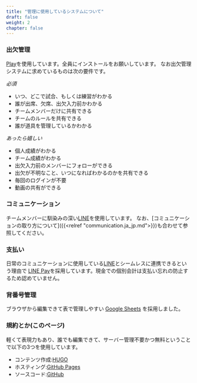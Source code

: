 ```yaml
---
title: "管理に使用しているシステムについて"
draft: false
weight: 2
chapter: false
---
```

### 出欠管理

[Play](https://tmhub.jp/play/)を使用しています。全員にインストールをお願いしています。
なお出欠管理システムに求めているものは次の要件です。

*必須*

- いつ、どこで試合、もしくは練習がわかる
- 誰が出席、欠席、出欠入力前かわかる
- チームメンバーだけに共有できる
- チームのルールを共有できる
- 誰が道具を管理しているかわかる

*あったら嬉しい*

- 個人成績がわかる
- チーム成績がわかる
- 出欠入力前のメンバーにフォローができる
- 出欠が不明なこと、いつになればわかるのかを共有できる
- 毎回のログインが不要
- 動画の共有ができる


### コミュニケーション

チームメンバーに馴染みの深い[LINE](https://line.me/ja/)を使用しています。
なお、[コミュニケーションの取り方について]({{<relref "communication.ja_jp.md">}})も合わせて参照してください。

### 支払い

日常のコミュニケーションに使用している[LINE](https://line.me/ja/)とシームレスに連携できるという理由で
[LINE Pay](https://pay.line.me/portal/jp/main)を採用しています。現金での個別会計は支払い忘れの防止するため認めていません。

### 背番号管理

ブラウザから編集できて表で管理しやすい
[Google Sheets](https://www.google.com/intl/ja_jp/sheets/about/)
を採用しました。

### 規約とか(このページ)

軽くて表現力もあり、誰でも編集できて、サーバー管理不要かつ無料ということで以下の3つを使用しています。

- コンテンツ作成:[HUGO](https://gohugo.io/)
- ホスティング:[GitHub Pages](https://docs.github.com/ja/pages/getting-started-with-github-pages/about-github-pages)
- ソースコード:[GitHub](https://github.com/xerosbaseball/terms)
